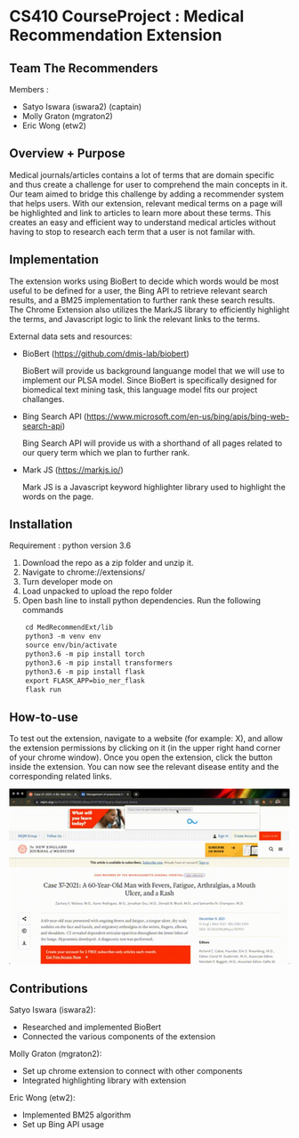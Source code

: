 # CS410 CourseProject : Medical Recommendation Extension


## Team The Recommenders

Members :
* Satyo Iswara (iswara2) (captain)
* Molly Graton (mgraton2)
* Eric Wong (etw2)

## Overview + Purpose

Medical journals/articles contains a lot of terms that are domain specific and thus create a challenge for user to comprehend the main concepts in it.  Our team aimed to bridge this challenge by adding a recommender system that helps users. With our extension, relevant medical terms on a page will be highlighted and link to articles to learn more about these terms. This creates an easy and efficient way to understand medical articles without having to stop to research each term that a user is not familar with.

## Implementation

The extension works using BioBert to decide which words would be most useful to be defined for a user, the Bing API to retrieve relevant search results, and a BM25 implementation to further rank these search results. The Chrome Extension also utilizes the MarkJS library to efficiently highlight the terms, and Javascript logic to link the relevant links to the terms.

External data sets and resources:
* BioBert (https://github.com/dmis-lab/biobert)

    BioBert will provide us background languange model that we will use to implement our PLSA model.  Since BioBert is specifically designed for biomedical text mining task, this language model fits our project challanges.

* Bing Search API (https://www.microsoft.com/en-us/bing/apis/bing-web-search-api)

    Bing Search API will provide us with a shorthand of all pages related to our query term which we plan to further rank.

* Mark JS (https://markjs.io/)
    
    Mark JS is a Javascript keyword highlighter library used to highlight the words on the page. 

## Installation
Requirement : python version 3.6
1. Download the repo as a zip folder and unzip it.
1. Navigate to chrome://extensions/
1. Turn developer mode on
1. Load unpacked to upload the repo folder
1. Open bash line to install python dependencies. Run the following commands
```
    cd MedRecommendExt/lib
    python3 -m venv env
    source env/bin/activate
    python3.6 -m pip install torch
    python3.6 -m pip install transformers
    python3.6 -m pip install flask
    export FLASK_APP=bio_ner_flask
    flask run
```

## How-to-use

To test out the extension, navigate to a website (for example: X), and allow the extension permissions by clicking on it (in the upper right hand corner of your chrome window). Once you open the extension, click the button inside the extension. You can now see the relevant disease entity and the corresponding related links. 


![Alt Text](https://raw.githubusercontent.com/siswara/MedRecommendExt/main/assets/MedExtension_Gif.gif)


## Contributions

Satyo Iswara (iswara2):
* Researched and implemented BioBert
* Connected the various components of the extension

Molly Graton (mgraton2):
* Set up chrome extension to connect with other components
* Integrated highlighting library with extension

Eric Wong (etw2):
* Implemented BM25 algorithm
* Set up Bing API usage
